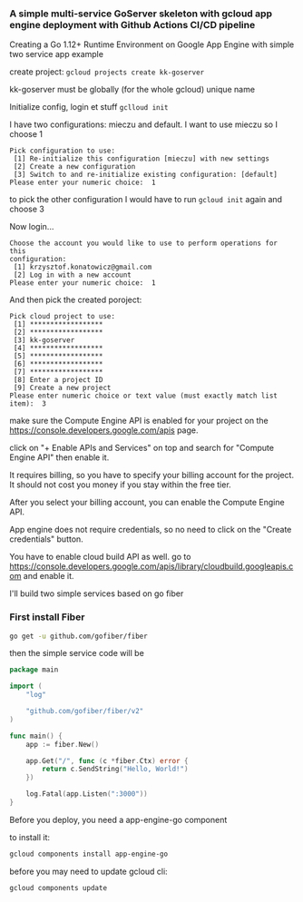 ### A simple multi-service GoServer skeleton with gcloud app engine deployment with Github Actions CI/CD pipeline

Creating a Go 1.12+ Runtime Environment on Google App Engine with simple two service app example

create project:
`gcloud projects create kk-goserver`

kk-goserver must be globally (for the whole gcloud) unique name

Initialize config, login et stuff
`gclloud init`

I have two configurations: mieczu and default. I want to use mieczu so I choose 1

```
Pick configuration to use:
 [1] Re-initialize this configuration [mieczu] with new settings
 [2] Create a new configuration
 [3] Switch to and re-initialize existing configuration: [default]
Please enter your numeric choice:  1
```

to pick the other configuration I would have to run `gcloud init` again and choose 3

Now login...

```
Choose the account you would like to use to perform operations for this
configuration:
 [1] krzysztof.konatowicz@gmail.com
 [2] Log in with a new account
Please enter your numeric choice:  1
```

And then pick the created poroject:

```
Pick cloud project to use:
 [1] ******************
 [2] ******************
 [3] kk-goserver
 [4] ******************
 [5] ******************
 [6] ******************
 [7] ******************
 [8] Enter a project ID
 [9] Create a new project
Please enter numeric choice or text value (must exactly match list item):  3
```

make sure the
Compute Engine API is enabled for your project on the
https://console.developers.google.com/apis page.

click on "+ Enable APIs and Services" on top and search for "Compute Engine API" then enable it.

It requires billing, so you have to specify your billing account for the project. It should not cost you money if you stay within the free tier.

After you select your billing account, you can enable the Compute Engine API.

App engine does not require credentials, so no need to click on the "Create credentials" button.

You have to enable cloud build API as well.
go to https://console.developers.google.com/apis/library/cloudbuild.googleapis.com and enable it.

I'll build two simple services based on go fiber

### First install Fiber

```sh
go get -u github.com/gofiber/fiber
```

then the simple service code will be

```go
package main

import (
    "log"

    "github.com/gofiber/fiber/v2"
)

func main() {
    app := fiber.New()

    app.Get("/", func (c *fiber.Ctx) error {
        return c.SendString("Hello, World!")
    })

    log.Fatal(app.Listen(":3000"))
}
```

Before you deploy, you need a app-engine-go component

to install it:

```sh
gcloud components install app-engine-go
```

before you may need to update gcloud cli:

```sh
gcloud components update
```
